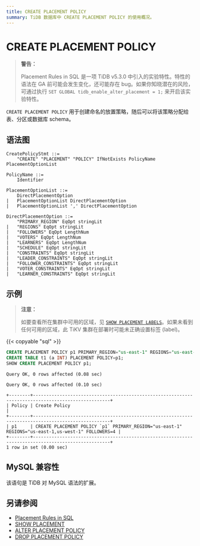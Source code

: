 ```yaml
---
title: CREATE PLACEMENT POLICY
summary: TiDB 数据库中 CREATE PLACEMENT POLICY 的使用概况。
---
```


# CREATE PLACEMENT POLICY

> **警告：**
>
> Placement Rules in SQL 是一项 TiDB v5.3.0 中引入的实验特性。特性的语法在 GA 前可能会发生变化，还可能存在 bug。如果你知晓潜在的风险，可通过执行 `SET GLOBAL tidb_enable_alter_placement = 1;` 来开启该实验特性。

`CREATE PLACEMENT POLICY` 用于创建命名的放置策略，随后可以将该策略分配给表、分区或数据库 schema。

## 语法图

```ebnf+diagram
CreatePolicyStmt ::=
    "CREATE" "PLACEMENT" "POLICY" IfNotExists PolicyName PlacementOptionList

PolicyName ::=
    Identifier

PlacementOptionList ::=
    DirectPlacementOption
|   PlacementOptionList DirectPlacementOption
|   PlacementOptionList ',' DirectPlacementOption

DirectPlacementOption ::=
    "PRIMARY_REGION" EqOpt stringLit
|   "REGIONS" EqOpt stringLit
|   "FOLLOWERS" EqOpt LengthNum
|   "VOTERS" EqOpt LengthNum
|   "LEARNERS" EqOpt LengthNum
|   "SCHEDULE" EqOpt stringLit
|   "CONSTRAINTS" EqOpt stringLit
|   "LEADER_CONSTRAINTS" EqOpt stringLit
|   "FOLLOWER_CONSTRAINTS" EqOpt stringLit
|   "VOTER_CONSTRAINTS" EqOpt stringLit
|   "LEARNER_CONSTRAINTS" EqOpt stringLit
```

## 示例

> **注意：**
>
> 如要查看所在集群中可用的区域，见 [`SHOW PLACEMENT LABELS`](/sql-statements/sql-statement-show-placement-labels.md)。如果未看到任何可用的区域，此 TiKV 集群在部署时可能未正确设置标签 (label)。

{{< copyable "sql" >}}

```sql
CREATE PLACEMENT POLICY p1 PRIMARY_REGION="us-east-1" REGIONS="us-east-1,us-west-1" FOLLOWERS=4;
CREATE TABLE t1 (a INT) PLACEMENT POLICY=p1;
SHOW CREATE PLACEMENT POLICY p1;
```

```
Query OK, 0 rows affected (0.08 sec)

Query OK, 0 rows affected (0.10 sec)

+--------+---------------------------------------------------------------------------------------------------+
| Policy | Create Policy                                                                                     |
+--------+---------------------------------------------------------------------------------------------------+
| p1     | CREATE PLACEMENT POLICY `p1` PRIMARY_REGION="us-east-1" REGIONS="us-east-1,us-west-1" FOLLOWERS=4 |
+--------+---------------------------------------------------------------------------------------------------+
1 row in set (0.00 sec)
```

## MySQL 兼容性

该语句是 TiDB 对 MySQL 语法的扩展。

## 另请参阅

* [Placement Rules in SQL](/placement-rules-in-sql.md)
* [SHOW PLACEMENT](/sql-statements/sql-statement-show-placement.md)
* [ALTER PLACEMENT POLICY](/sql-statements/sql-statement-alter-placement-policy.md)
* [DROP PLACEMENT POLICY](/sql-statements/sql-statement-drop-placement-policy.md)
